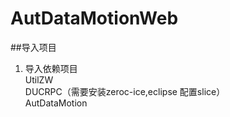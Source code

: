 # AutDataMotionWeb

##导入项目  
1. 导入依赖项目  
UtilZW  
DUCRPC（需要安装zeroc-ice,eclipse 配置slice）  
AutDataMotion  

